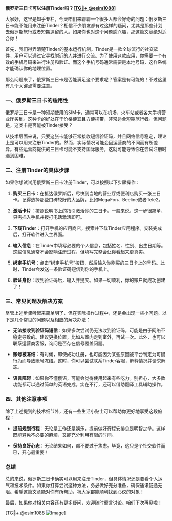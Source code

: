 **俄罗斯三日卡可以注册Tinder吗？[[TG💪+ @esim1088](https://t.me/s/esim1088)]**

大家好，这里是知乎专栏，今天咱们来聊聊一个很多人都会好奇的问题：俄罗斯三日卡能不能用来注册Tinder？相信不少朋友都有过这样的疑问，尤其是那些计划去俄罗斯旅行或者短期逗留的人。如果你也对这个问题感兴趣，那这篇文章绝对适合你！

首先，我们得弄清楚Tinder的基本运行机制。Tinder是一款全球流行的社交软件，用户可以通过它寻找附近的人并进行交流。为了使用这款应用，你需要一个有效的手机号码来进行注册和验证。而这个手机号码通常需要是本地号码，这样系统才能确认你的地理位置。

那么问题来了，俄罗斯三日卡是否能满足这个要求呢？答案是有可能的！不过这里有几个关键点需要注意。

### 一、俄罗斯三日卡的适用性

俄罗斯三日卡是一种短期使用的SIM卡，通常可以在机场、火车站或者各大手机营业厅买到。这种卡的好处在于价格便宜且方便携带，非常适合短期旅行者。但问题是，这类卡是否能被Tinder接受？

从技术层面来说，只要这张卡能够正常接收短信验证码，并且网络信号稳定，理论上是可以用来注册Tinder的。然而，实际情况可能会因运营商的不同而有所差异。有些运营商提供的三日卡可能不支持国际服务，这就可能导致你在尝试注册时遇到困难。

### 二、注册Tinder的具体步骤

如果你想试试用俄罗斯三日卡注册Tinder，可以按照以下步骤操作：

1. **购买三日卡**：在抵达俄罗斯后，尽快到当地的营业厅或便利店购买一张三日卡。记得选择那些口碑较好的大品牌，比如MegaFon、Beeline或者Tele2。

2. **激活卡片**：按照说明书上的指引激活你的三日卡。一般来说，这一步很简单，只需插入手机并拨打电话激活即可。

3. **下载Tinder**：打开手机的应用商店，搜索并下载Tinder应用程序。安装完成后，打开软件进入主界面。

4. **输入信息**：在Tinder中填写必要的个人信息，包括姓名、性别、出生日期等。这些信息通常不会影响注册过程，但填写完整会让你看起来更真实。

5. **绑定手机号**：点击“绑定手机号”按钮，然后输入你刚买的三日卡上的号码。此时，Tinder会发送一条验证码短信到你的手机上。

6. **验证身份**：收到验证码后，输入并提交。如果一切顺利，你的账户就成功创建了！

### 三、常见问题及解决方案

尽管上述步骤听起来简单明了，但在实际操作过程中，还是会出现一些小问题。以下是几个常见的问题以及相应的解决办法：

- **无法接收到验证码短信**：如果多次尝试仍无法收到验证码，可能是由于网络不稳定导致的。建议更换位置，比如从室内走到室外，再试一次。此外，也可以联系运营商客服，询问是否存在信号覆盖问题。

- **账号被冻结**：有时候，即使成功注册，也可能因为某些原因被平台判定为可疑行为而导致账号冻结。这时，你可以尝试联系Tinder客服，解释情况并请求解冻。

- **语言障碍**：如果你不懂俄语，可能会觉得使用起来有些吃力。别担心，大多数功能都可以通过简单的英语完成。实在不行，还可以借助翻译工具辅助操作。

### 四、其他注意事项

除了上述提到的技术细节外，还有一些生活小贴士可以帮助你更好地享受这段旅程：

- **提前规划行程**：无论是工作还是娱乐，提前做好行程安排总是明智之举。这样既能避免不必要的麻烦，又能充分利用有限的时间。

- **保持良好心态**：无论结果如何，都不要过于焦虑。毕竟，这只是个社交软件而已，开心最重要！

### 总结

总的来说，俄罗斯三日卡确实可以用来注册Tinder，但具体情况还是要看个人运气和技术条件。如果你打算尝试这种方法，务必做好充分准备，确保通讯畅通无阻。希望这篇文章能对你有所帮助，祝大家都能顺利找到心仪的对象！

最后，如果你对相关内容还有更多疑问，欢迎随时留言讨论。咱们下次再见啦！

[[TG💪+ @esim1088](https://t.me/s/esim1088) ![Image](https://i.postimg.cc/4NQfJmqS/Snipaste-2025-05-13-00-14-12.png)]